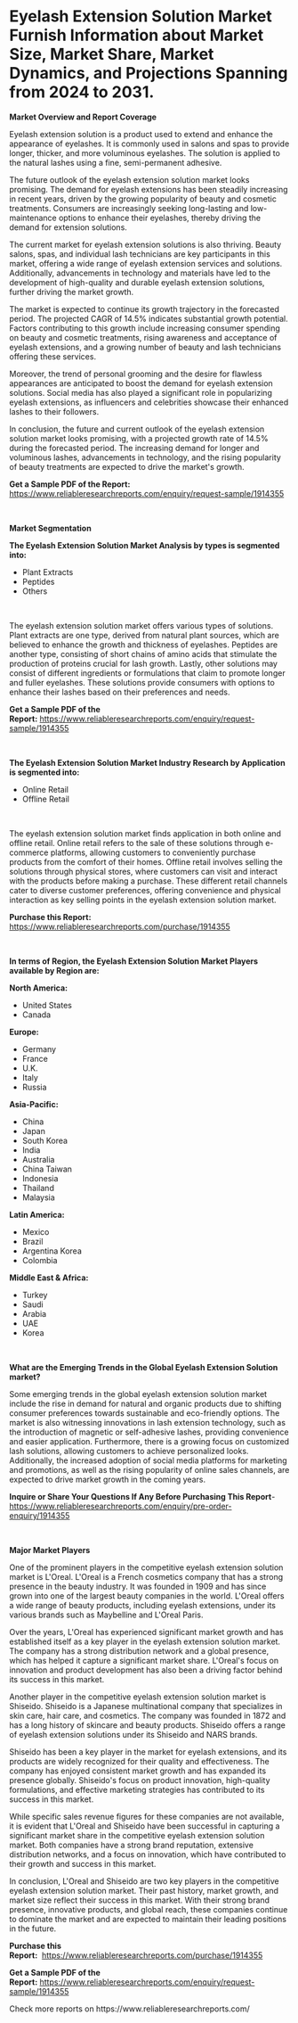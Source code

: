 <p><h1>Eyelash Extension Solution Market Furnish Information about Market Size, Market Share, Market Dynamics, and Projections Spanning from 2024 to 2031.</h1></p><p><strong>Market Overview and Report Coverage</strong></p>
<p><p>Eyelash extension solution is a product used to extend and enhance the appearance of eyelashes. It is commonly used in salons and spas to provide longer, thicker, and more voluminous eyelashes. The solution is applied to the natural lashes using a fine, semi-permanent adhesive.</p><p>The future outlook of the eyelash extension solution market looks promising. The demand for eyelash extensions has been steadily increasing in recent years, driven by the growing popularity of beauty and cosmetic treatments. Consumers are increasingly seeking long-lasting and low-maintenance options to enhance their eyelashes, thereby driving the demand for extension solutions.</p><p>The current market for eyelash extension solutions is also thriving. Beauty salons, spas, and individual lash technicians are key participants in this market, offering a wide range of eyelash extension services and solutions. Additionally, advancements in technology and materials have led to the development of high-quality and durable eyelash extension solutions, further driving the market growth.</p><p>The market is expected to continue its growth trajectory in the forecasted period. The projected CAGR of 14.5% indicates substantial growth potential. Factors contributing to this growth include increasing consumer spending on beauty and cosmetic treatments, rising awareness and acceptance of eyelash extensions, and a growing number of beauty and lash technicians offering these services.</p><p>Moreover, the trend of personal grooming and the desire for flawless appearances are anticipated to boost the demand for eyelash extension solutions. Social media has also played a significant role in popularizing eyelash extensions, as influencers and celebrities showcase their enhanced lashes to their followers.</p><p>In conclusion, the future and current outlook of the eyelash extension solution market looks promising, with a projected growth rate of 14.5% during the forecasted period. The increasing demand for longer and voluminous lashes, advancements in technology, and the rising popularity of beauty treatments are expected to drive the market's growth.</p></p>
<p><strong>Get a Sample PDF of the Report:</strong> <a href="https://www.reliableresearchreports.com/enquiry/request-sample/1914355">https://www.reliableresearchreports.com/enquiry/request-sample/1914355</a></p>
<p>&nbsp;</p>
<p><strong>Market Segmentation</strong></p>
<p><strong>The Eyelash Extension Solution Market Analysis by types is segmented into:</strong></p>
<p><ul><li>Plant Extracts</li><li>Peptides</li><li>Others</li></ul></p>
<p>&nbsp;</p>
<p><p>The eyelash extension solution market offers various types of solutions. Plant extracts are one type, derived from natural plant sources, which are believed to enhance the growth and thickness of eyelashes. Peptides are another type, consisting of short chains of amino acids that stimulate the production of proteins crucial for lash growth. Lastly, other solutions may consist of different ingredients or formulations that claim to promote longer and fuller eyelashes. These solutions provide consumers with options to enhance their lashes based on their preferences and needs.</p></p>
<p><strong>Get a Sample PDF of the Report:</strong>&nbsp;<a href="https://www.reliableresearchreports.com/enquiry/request-sample/1914355">https://www.reliableresearchreports.com/enquiry/request-sample/1914355</a></p>
<p>&nbsp;</p>
<p><strong>The Eyelash Extension Solution Market Industry Research by Application is segmented into:</strong></p>
<p><ul><li>Online Retail</li><li>Offline Retail</li></ul></p>
<p>&nbsp;</p>
<p><p>The eyelash extension solution market finds application in both online and offline retail. Online retail refers to the sale of these solutions through e-commerce platforms, allowing customers to conveniently purchase products from the comfort of their homes. Offline retail involves selling the solutions through physical stores, where customers can visit and interact with the products before making a purchase. These different retail channels cater to diverse customer preferences, offering convenience and physical interaction as key selling points in the eyelash extension solution market.</p></p>
<p><strong>Purchase this Report:</strong>&nbsp; <a href="https://www.reliableresearchreports.com/purchase/1914355">https://www.reliableresearchreports.com/purchase/1914355</a></p>
<p>&nbsp;</p>
<p><strong>In terms of Region, the Eyelash Extension Solution Market Players available by Region are:</strong></p>
<p>
    <p> <strong> North America: </strong>
        <ul>
            <li>United States</li>
            <li>Canada</li>
        </ul>
        </p> 
    <p> <strong> Europe: </strong>
        <ul>
            <li>Germany</li>
            <li>France</li>
            <li>U.K.</li>
            <li>Italy</li>
            <li>Russia</li>
        </ul>
        </p> 
    <p> <strong> Asia-Pacific: </strong>
        <ul>
            <li>China</li>
            <li>Japan</li>
            <li>South Korea</li>
            <li>India</li>
            <li>Australia</li>
            <li>China Taiwan</li>
            <li>Indonesia</li>
            <li>Thailand</li>
            <li>Malaysia</li>
        </ul>
        </p> 
    <p> <strong> Latin America: </strong>
        <ul>
            <li>Mexico</li>
            <li>Brazil</li>
            <li>Argentina Korea</li>
            <li>Colombia</li>
        </ul>
        </p> 
    <p> <strong> Middle East & Africa: </strong>
        <ul>
            <li>Turkey</li>
            <li>Saudi</li>
            <li>Arabia</li>
            <li>UAE</li>
            <li>Korea</li>
        </ul>
    </p>
    </p>
<p>&nbsp;</p>
<p><strong>What are the Emerging Trends in the Global Eyelash Extension Solution market?</strong></p>
<p><p>Some emerging trends in the global eyelash extension solution market include the rise in demand for natural and organic products due to shifting consumer preferences towards sustainable and eco-friendly options. The market is also witnessing innovations in lash extension technology, such as the introduction of magnetic or self-adhesive lashes, providing convenience and easier application. Furthermore, there is a growing focus on customized lash solutions, allowing customers to achieve personalized looks. Additionally, the increased adoption of social media platforms for marketing and promotions, as well as the rising popularity of online sales channels, are expected to drive market growth in the coming years.</p></p>
<p><strong>Inquire or Share Your Questions If Any Before Purchasing This Report</strong>- <a href="https://www.reliableresearchreports.com/enquiry/pre-order-enquiry/1914355">https://www.reliableresearchreports.com/enquiry/pre-order-enquiry/1914355</a></p>
<p>&nbsp;</p>
<p><strong>Major Market Players</strong></p>
<p><p>One of the prominent players in the competitive eyelash extension solution market is L'Oreal. L'Oreal is a French cosmetics company that has a strong presence in the beauty industry. It was founded in 1909 and has since grown into one of the largest beauty companies in the world. L'Oreal offers a wide range of beauty products, including eyelash extensions, under its various brands such as Maybelline and L'Oreal Paris.</p><p>Over the years, L'Oreal has experienced significant market growth and has established itself as a key player in the eyelash extension solution market. The company has a strong distribution network and a global presence, which has helped it capture a significant market share. L'Oreal's focus on innovation and product development has also been a driving factor behind its success in this market.</p><p>Another player in the competitive eyelash extension solution market is Shiseido. Shiseido is a Japanese multinational company that specializes in skin care, hair care, and cosmetics. The company was founded in 1872 and has a long history of skincare and beauty products. Shiseido offers a range of eyelash extension solutions under its Shiseido and NARS brands.</p><p>Shiseido has been a key player in the market for eyelash extensions, and its products are widely recognized for their quality and effectiveness. The company has enjoyed consistent market growth and has expanded its presence globally. Shiseido's focus on product innovation, high-quality formulations, and effective marketing strategies has contributed to its success in this market.</p><p>While specific sales revenue figures for these companies are not available, it is evident that L'Oreal and Shiseido have been successful in capturing a significant market share in the competitive eyelash extension solution market. Both companies have a strong brand reputation, extensive distribution networks, and a focus on innovation, which have contributed to their growth and success in this market.</p><p>In conclusion, L'Oreal and Shiseido are two key players in the competitive eyelash extension solution market. Their past history, market growth, and market size reflect their success in this market. With their strong brand presence, innovative products, and global reach, these companies continue to dominate the market and are expected to maintain their leading positions in the future.</p></p>
<p><strong>Purchase this Report:</strong>&nbsp;&nbsp;<a href="https://www.reliableresearchreports.com/purchase/1914355">https://www.reliableresearchreports.com/purchase/1914355</a></p>
<p></p>
<p><strong>Get a Sample PDF of the Report:</strong>&nbsp;<a href="https://www.reliableresearchreports.com/enquiry/request-sample/1914355">https://www.reliableresearchreports.com/enquiry/request-sample/1914355</a></p>
<p>Check more reports on https://www.reliableresearchreports.com/</p>